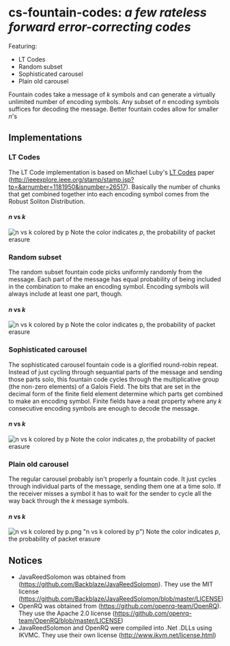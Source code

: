 # cs-fountain-codes: <i>a few rateless forward error-correcting codes</i>
Featuring:
* LT Codes
* Random subset
* Sophisticated carousel
* Plain old carousel

Fountain codes take a message of <i>k</i> symbols and can generate a virtually unlimited number of encoding symbols. Any subset of <i>n</i> encoding symbols suffices for decoding the message. Better fountain codes allow for smaller <i>n</i>'s

## Implementations
### LT Codes
The LT Code implementation is based on Michael Luby's <u>LT Codes</u> paper (http://ieeexplore.ieee.org/stamp/stamp.jsp?tp=&arnumber=1181950&isnumber=26517). Basically the number of chunks that get combined together into each encoding symbol comes from the Robust Soliton Distribution.
#### <i>n</i> vs <i>k</i>
![n vs k colored by p](https://github.com/matthew-a-thomas/cs-fountain-codes/raw/master/lt%20code%20-%20n%20vs%20k%20(colored%20by%20p%3B%20with%20jitter).png "n vs k colored by p")
Note the color indicates <i>p</i>, the probability of packet erasure

### Random subset
The random subset fountain code picks uniformly randomly from the message. Each part of the message has equal probability of being included in the combination to make an encoding symbol. Encoding symbols will always include at least one part, though.
#### <i>n</i> vs <i>k</i>
![n vs k colored by p](https://github.com/matthew-a-thomas/cs-fountain-codes/raw/master/random%20subset%20-%20n%20vs%20k%20(colored%20by%20p%3B%20with%20jitter).png "n vs k colored by p")
Note the color indicates </i>p</i>, the probability of packet erasure

### Sophisticated carousel
The sophisticated carousel fountain code is a glorified round-robin repeat. Instead of just cycling through sequantial parts of the message and sending those parts solo, this fountain code cycles through the multiplicative group (the non-zero elements) of a Galois Field. The bits that are set in the decimal form of the finite field element determine which parts get combined to make an encoding symbol. Finite fields have a neat property where any <i>k</i> consecutive encoding symbols are enough to decode the message.
#### <i>n</i> vs <i>k</i>
![n vs k colored by p](https://github.com/matthew-a-thomas/cs-fountain-codes/raw/master/sophisticated%20carousel%20-%20n%20vs%20k%20(colored%20by%20p%3B%20with%20jitter).png "n vs k colored by p")
Note the color indicates <i>p</i>, the probability of packet erasure

### Plain old carousel
The regular carousel probably isn't properly a fountain code. It just cycles through individual parts of the message, sending them one at a time solo. If the receiver misses a symbol it has to wait for the sender to cycle all the way back through the <i>k</i> message symbols.
#### <i>n</i> vs <i>k</i>
![n vs k colored by p](https://github.com/matthew-a-thomas/cs-fountain-codes/raw/master/carousel%20-%20n%20vs%20k%20(colored%20by%20p%3B%20with%20jitter).png).png "n vs k colored by p")
Note the color indicates <i>p</i>, the probability of packet erasure

## Notices
* JavaReedSolomon was obtained from (https://github.com/Backblaze/JavaReedSolomon). They use the MIT license (https://github.com/Backblaze/JavaReedSolomon/blob/master/LICENSE)
* OpenRQ was obtained from (https://github.com/openrq-team/OpenRQ). They use the Apache 2.0 license (https://github.com/openrq-team/OpenRQ/blob/master/LICENSE)
* JavaReedSolomon and OpenRQ were compiled into .Net .DLLs using IKVMC. They use their own license (http://www.ikvm.net/license.html)
